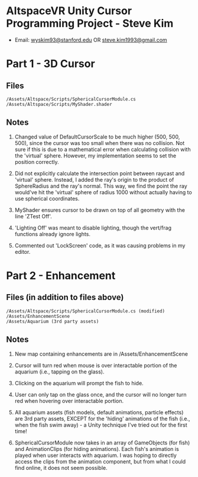 # AltspaceVR Unity Cursor Programming Project - Steve Kim
- Email: wyskim93@stanford.edu   OR   steve.kim1993@gmail.com

# Part 1 - 3D Cursor 

## Files 
	/Assets/Altspace/Scripts/SphericalCursorModule.cs
	/Assets/Altspace/Scripts/MyShader.shader

## Notes
1) Changed value of DefaultCursorScale to be much higher (500, 500, 500), since the cursor was too small when there was no collision. Not sure if this is due to a mathematical error when calculating collision with the 'virtual' sphere. However, my implementation seems to set the position correctly. 

2) Did not explicitly calculate the intersection point between raycast and 'virtual' sphere. Instead, I added the ray's origin to the product of SphereRadius and the ray's normal. This way, we find the point the ray would've hit the 'virtual' sphere of radius 1000 without actually having to use spherical coordinates.

3) MyShader ensures cursor to be drawn on top of all geometry with the line 'ZTest Off'.

4) 'Lighting Off' was meant to disable lighting, though the vert/frag functions already ignore lights.

5) Commented out 'LockScreen' code, as it was causing problems in my editor.

# Part 2 - Enhancement

## Files (in addition to files above)
	/Assets/Altspace/Scripts/SphericalCursorModule.cs (modified)
	/Assets/EnhancementScene
	/Assets/Aquarium (3rd party assets)


## Notes
1) New map containing enhancements are in /Assets/EnhancementScene

2) Cursor will turn red when mouse is over interactable portion of the aquarium (i.e., tapping on the glass). 

3) Clicking on the aquarium will prompt the fish to hide. 

4) User can only tap on the glass once, and the cursor will no longer turn red when hovering over interactable portion.

5) All aquarium assets (fish models, default animations, particle effects) are 3rd party assets, EXCEPT for the 'hiding' animations of the fish (i.e., when the fish swim away) - a Unity technique I've tried out for the first time!

6) SphericalCursorModule now takes in an array of GameObjects (for fish) and AnimationClips (for hiding animations). Each fish's animation is played when user interacts with aquarium. I was hoping to directly access the clips from the animation component, but from what I could find online, it does not seem possible.